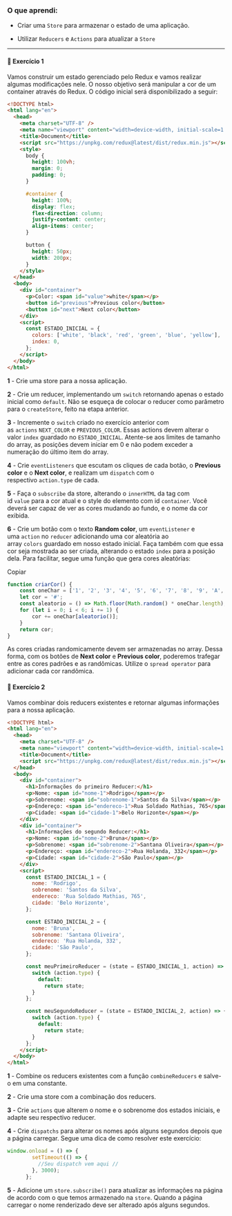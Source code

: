 ### O que aprendi:

- Criar uma `Store` para armazenar o estado de uma aplicação.

- Utilizar `Reducers` e `Actions` para atualizar a `Store`

---



#### 🚀 Exercício 1

Vamos construir um estado gerenciado pelo Redux e vamos realizar algumas modificações nele. O nosso objetivo será manipular a cor de um container através do Redux. O código inicial será disponibilizado a seguir:

```html
<!DOCTYPE html>
<html lang="en">
  <head>
    <meta charset="UTF-8" />
    <meta name="viewport" content="width=device-width, initial-scale=1.0" />
    <title>Document</title>
    <script src="https://unpkg.com/redux@latest/dist/redux.min.js"></script>
    <style>
      body {
        height: 100vh;
        margin: 0;
        padding: 0;
      }

      #container {
        height: 100%;
        display: flex;
        flex-direction: column;
        justify-content: center;
        align-items: center;
      }

      button {
        height: 50px;
        width: 200px;
      }
    </style>
  </head>
  <body>
    <div id="container">
      <p>Color: <span id="value">white</span></p>
      <button id="previous">Previous color</button>
      <button id="next">Next color</button>
    </div>
    <script>
      const ESTADO_INICIAL = {
        colors: ['white', 'black', 'red', 'green', 'blue', 'yellow'],
        index: 0,
      };
    </script>
  </body>
</html>
```

**1** - Crie uma store para a nossa aplicação.

**2** - Crie um reducer, implementando um `switch` retornando apenas o estado inicial como `default`. Não se esqueça de colocar o reducer como parâmetro para o `createStore`, feito na etapa anterior.

**3** - Incremente o `switch` criado no exercício anterior com as `actions` `NEXT_COLOR` e `PREVIOUS_COLOR`. Essas actions devem alterar o valor `index` guardado no `ESTADO_INICIAL`. Atente-se aos limites de tamanho do array, as posições devem iniciar em 0 e não podem exceder a numeração do último item do array.

**4** - Crie `eventListeners` que escutam os cliques de cada botão, o **Previous color** e o **Next color**, e realizam um `dispatch` com o respectivo `action.type` de cada.

**5** - Faça o `subscribe` da store, alterando o `innerHTML` da tag com id `value` para a cor atual e o style do elemento com id `container`. Você deverá ser capaz de ver as cores mudando ao fundo, e o nome da cor exibida.

**6** - Crie um botão com o texto **Random color**, um `eventListener` e uma `action` no `reducer` adicionando uma cor aleatória ao array `colors` guardado em nosso estado inicial. Faça também com que essa cor seja mostrada ao ser criada, alterando o estado `index` para a posição dela. Para facilitar, segue uma função que gera cores aleatórias:

Copiar

```jsx
function criarCor() {
    const oneChar = ['1', '2', '3', '4', '5', '6', '7', '8', '9', 'A', 'B', 'C', 'D', 'E', 'F'];
    let cor = '#';
    const aleatorio = () => Math.floor(Math.random() * oneChar.length);
    for (let i = 0; i < 6; i += 1) {
        cor += oneChar[aleatorio()];
    }
    return cor;
}
```

As cores criadas randomicamente devem ser armazenadas no array. Dessa forma, com os botões de **Next color** e **Previous color**, poderemos trafegar entre as cores padrões e as randômicas. Utilize o `spread operator` para adicionar cada cor randômica.

#### 🚀 Exercício 2

Vamos combinar dois reducers existentes e retornar algumas informações para a nossa aplicação.

```html
<!DOCTYPE html>
<html lang="en">
  <head>
    <meta charset="UTF-8" />
    <meta name="viewport" content="width=device-width, initial-scale=1.0" />
    <title>Document</title>
    <script src="https://unpkg.com/redux@latest/dist/redux.min.js"></script>
  </head>
  <body>
    <div id="container">
      <h1>Informações do primeiro Reducer:</h1>
      <p>Nome: <span id="nome-1">Rodrigo</span></p>
      <p>Sobrenome: <span id="sobrenome-1">Santos da Silva</span></p>
      <p>Endereço: <span id="endereco-1">Rua Soldado Mathias, 765</span></p>
      <p>Cidade: <span id="cidade-1">Belo Horizonte</span></p>
    </div>
    <div id="container">
      <h1>Informações do segundo Reducer:</h1>
      <p>Nome: <span id="nome-2">Bruna</span></p>
      <p>Sobrenome: <span id="sobrenome-2">Santana Oliveira</span></p>
      <p>Endereço: <span id="endereco-2">Rua Holanda, 332</span></p>
      <p>Cidade: <span id="cidade-2">São Paulo</span></p>
    </div>
    <script>
      const ESTADO_INICIAL_1 = {
        nome: 'Rodrigo',
        sobrenome: 'Santos da Silva',
        endereco: 'Rua Soldado Mathias, 765',
        cidade: 'Belo Horizonte',
      };

      const ESTADO_INICIAL_2 = {
        nome: 'Bruna',
        sobrenome: 'Santana Oliveira',
        endereco: 'Rua Holanda, 332',
        cidade: 'São Paulo',
      };

      const meuPrimeiroReducer = (state = ESTADO_INICIAL_1, action) => {
        switch (action.type) {
          default:
            return state;
        }
      };

      const meuSegundoReducer = (state = ESTADO_INICIAL_2, action) => {
        switch (action.type) {
          default:
            return state;
        }
      };
    </script>
  </body>
</html>
```

**1** - Combine os reducers existentes com a função `combineReducers` e salve-o em uma constante.

**2** - Crie uma store com a combinação dos reducers.

**3** - Crie `actions` que alterem o nome e o sobrenome dos estados iniciais, e adapte seu respectivo reducer.

**4** - Crie `dispatchs` para alterar os nomes após alguns segundos depois que a página carregar. Segue uma dica de como resolver este exercício:

```jsx
window.onload = () => {
        setTimeout(() => {
          //Seu dispatch vem aqui //
        }, 3000);
      };
```

**5** - Adicione um `store.subscribe()` para atualizar as informações na página de acordo com o que temos armazenado na `store`. Quando a página carregar o nome renderizado deve ser alterado após alguns segundos.
